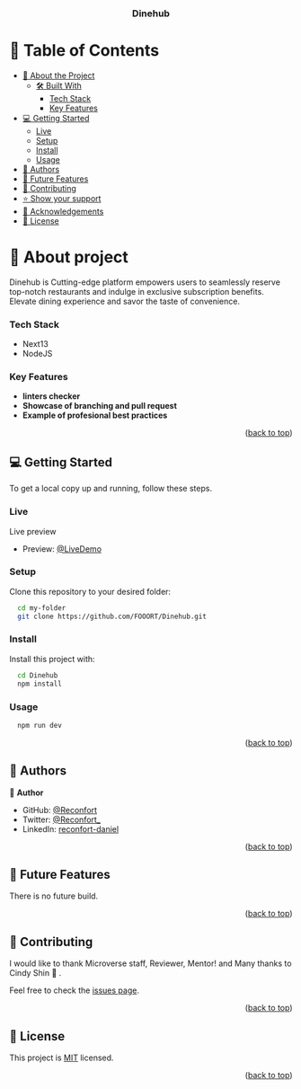 <a name="readme-top"></a>

<div align="center">

  <h3>Dinehub</b></h3>

</div>

<!-- TABLE OF CONTENTS -->

# 📗 Table of Contents

- [📖 About the Project](#about-project)
  - [🛠 Built With](#built-with)
    - [Tech Stack](#tech-stack)
    - [Key Features](#key-features)
- [💻 Getting Started](#getting-started)
  - [Live](#livedemo)
  - [Setup](#setup)
  - [Install](#install)
  - [Usage](#usage)
- [👥 Authors](#authors)
- [🔭 Future Features](#future-features)
- [🤝 Contributing](#contributing)
- [⭐️ Show your support](#support)
- [🙏 Acknowledgements](#acknowledgements)
- [📝 License](#license)

<!-- PROJECT DESCRIPTION -->

# 📖 About project <a name="about-project"></a>

Dinehub is Cutting-edge platform empowers users to seamlessly reserve top-notch restaurants and indulge in exclusive subscription benefits. Elevate dining experience and savor the taste of convenience.

<!-- ## 🛠 Built With <a name="built-with"></a> -->

### Tech Stack <a name="tech-stack"></a>

  <ul>
    <li>Next13</a></li>
    <li>NodeJS</a></li>
  </ul>

<!-- Features -->

### Key Features <a name="key-features"></a>

- **linters checker**
- **Showcase of branching and pull request**
- **Example of profesional best practices**

<p align="right">(<a href="#readme-top">back to top</a>)</p>

<!-- GETTING STARTED -->

## 💻 Getting Started <a name="getting-started"></a>

To get a local copy up and running, follow these steps.

### Live

Live preview

- Preview: [@LiveDemo](https://dinehub.netlify.app)

### Setup

Clone this repository to your desired folder:

```sh
  cd my-folder
  git clone https://github.com/FOOORT/Dinehub.git
```

### Install

Install this project with:

```sh
  cd Dinehub
  npm install
```

### Usage

```sh
  npm run dev
```

<p align="right">(<a href="#readme-top">back to top</a>)</p>

<!-- AUTHORS -->

## 👥 Authors <a name="authors"></a>

👤 **Author**

- GitHub: [@Reconfort](https://github.com/Reconfort)
- Twitter: [@Reconfort\_](https://twitter.com/Reconfort_)
- LinkedIn: [reconfort-daniel](https://linkedin.com/in/reconfort-daniel)

<p align="right">(<a href="#readme-top">back to top</a>)</p>

<!-- FUTURE FEATURES -->

## 🔭 Future Features <a name="future-features"></a>

There is no future build.

<p align="right">(<a href="#readme-top">back to top</a>)</p>

<!-- CONTRIBUTING -->

## 🤝 Contributing <a name="contributing"></a>

I would like to thank Microverse staff, Reviewer, Mentor! and Many thanks to Cindy Shin 🙌 .

Feel free to check the [issues page](https://github.com/FOOORT/Dinehub/issues).

<p align="right">(<a href="#readme-top">back to top</a>)</p>

<!-- SUPPORT -->

<!-- ## ⭐️ Show your support <a name="support"></a>

If you like this project you can clone it and feel free to improve it by making a pull request. and consider giver it ⭐️🌟⭐️🌟

<p align="right">(<a href="#readme-top">back to top</a>)</p>

ACKNOWLEDGEMENTS -->

<!-- ## 🙏 Acknowledgments <a name="acknowledgements"></a>

I would like to thank Microverse staff, Reviewer, Mentor.

<p align="right">(<a href="#readme-top">back to top</a>)</p> -->

## 📝 License <a name="license"></a>

This project is [MIT](./LICENSE) licensed.

<p align="right">(<a href="#readme-top">back to top</a>)</p>
